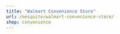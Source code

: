 ```yaml
---
title: "Walmart Convenience Store"
url: /mesquite/walmart-convenience-store/
shop: convenience
---
```

